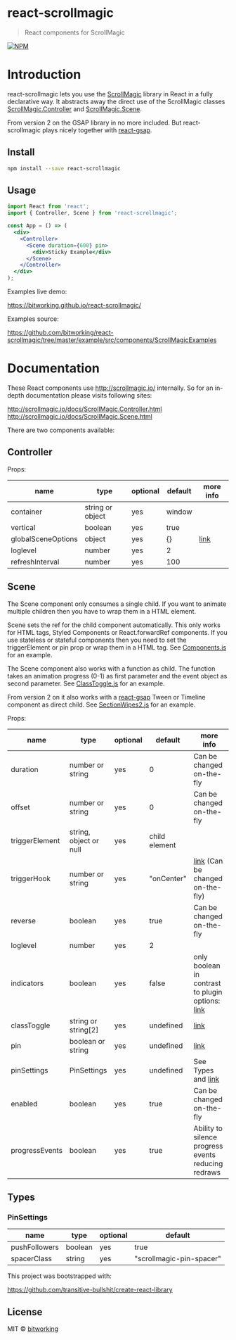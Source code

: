 # react-scrollmagic

> React components for ScrollMagic

[![NPM](https://img.shields.io/npm/v/react-scrollmagic.svg)](https://www.npmjs.com/package/react-scrollmagic)

# Introduction

react-scrollmagic lets you use the [ScrollMagic](http://scrollmagic.io/) library in React in a fully declarative way. It abstracts away the direct use of the ScrollMagic classes [ScrollMagic.Controller](http://scrollmagic.io/docs/ScrollMagic.Controller.html) and [ScrollMagic.Scene](http://scrollmagic.io/docs/ScrollMagic.Scene.html).

From version 2 on the GSAP library in no more included. But react-scrollmagic plays nicely together with [react-gsap](https://github.com/bitworking/react-gsap).

## Install

```bash
npm install --save react-scrollmagic
```

## Usage

```jsx
import React from 'react';
import { Controller, Scene } from 'react-scrollmagic';

const App = () => (
  <div>
    <Controller>
      <Scene duration={600} pin>
        <div>Sticky Example</div>
      </Scene>
    </Controller>
  </div>
);
```

Examples live demo:

https://bitworking.github.io/react-scrollmagic/

Examples source:

https://github.com/bitworking/react-scrollmagic/tree/master/example/src/components/ScrollMagicExamples

# Documentation

These React components use http://scrollmagic.io/ internally. So for an in-depth documentation please visits following sites:

http://scrollmagic.io/docs/ScrollMagic.Controller.html  
http://scrollmagic.io/docs/ScrollMagic.Scene.html  

There are two components available:

## Controller

Props:

name | type | optional | default | more info
--- | --- | --- | --- | ---
container | string or object | yes | window
vertical | boolean | yes | true
globalSceneOptions | object | yes | {} | [link](http://scrollmagic.io/docs/ScrollMagic.Scene.html#constructor)
loglevel | number | yes | 2
refreshInterval | number | yes | 100

## Scene

The Scene component only consumes a single child. If you want to animate multiple children then you have to wrap them in a HTML element.

Scene sets the ref for the child component automatically. This only works for HTML tags, Styled Components or React.forwardRef components. If you use stateless or stateful components then you need to set the triggerElement or pin prop or wrap them in a HTML tag. See [Components.js](https://github.com/bitworking/react-scrollmagic/blob/master/example/src/components/ScrollMagicExamples/Components.js) for an example.

The Scene component also works with a function as child. The function takes an animation progress (0-1) as first parameter and the event object as second parameter. See [ClassToggle.js](https://github.com/bitworking/react-scrollmagic/blob/master/example/src/components/ScrollMagicExamples/ClassToggle.js) for an example.

From version 2 on it also works with a [react-gsap](https://github.com/bitworking/react-gsap) Tween or Timeline component as direct child. See [SectionWipes2.js](https://github.com/bitworking/react-scrollmagic/blob/master/example/src/components/ScrollMagicExamples/SectionWipes2.js) for an example.

Props:

name | type | optional | default | more info
--- | --- | --- | --- | ---
duration | number or string | yes | 0 | Can be changed on-the-fly
offset | number or string | yes | 0 | Can be changed on-the-fly
triggerElement | string, object or null | yes | child element
triggerHook | number or string | yes | "onCenter" | [link](http://scrollmagic.io/docs/ScrollMagic.Scene.html#constructor) (Can be changed on-the-fly)
reverse | boolean | yes | true | Can be changed on-the-fly
loglevel | number | yes | 2
indicators | boolean | yes | false | only boolean in contrast to plugin options: [link](http://scrollmagic.io/docs/debug.addIndicators.html#Scene.addIndicators)
classToggle | string or string[2] | yes | undefined | [link](http://scrollmagic.io/docs/ScrollMagic.Scene.html#setClassToggle)
pin | boolean or string | yes | undefined | [link](http://scrollmagic.io/docs/ScrollMagic.Scene.html#setPin)
pinSettings | PinSettings | yes | undefined | See Types and [link](http://scrollmagic.io/docs/ScrollMagic.Scene.html#setPin)
enabled | boolean | yes | true | Can be changed on-the-fly
progressEvents | boolean | yes | true | Ability to silence progress events reducing redraws
  
## Types

### PinSettings

name | type | optional | default
--- | --- | --- | ---
pushFollowers | boolean | yes | true
spacerClass | string | yes | "scrollmagic-pin-spacer"


This project was bootstrapped with:

https://github.com/transitive-bullshit/create-react-library

## License

MIT © [bitworking](https://github.com/bitworking)
